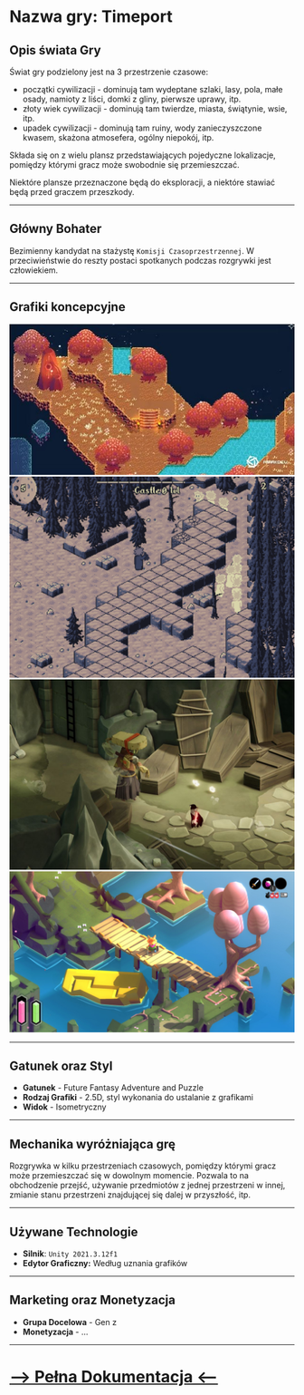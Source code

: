 # Nazwa gry: **Timeport**

## Opis świata Gry

Świat gry podzielony jest na 3 przestrzenie czasowe:
 - początki cywilizacji - dominują tam wydeptane szlaki, lasy, pola, małe osady, namioty z liści, domki z gliny, pierwsze uprawy, itp.
 - złoty wiek cywilizacji - dominują tam twierdze, miasta, świątynie, wsie, itp.
 - upadek cywilizacji - dominują tam ruiny, wody zanieczyszczone kwasem, skażona atmosefera, ogólny niepokój, itp.

Składa się on z wielu plansz przedstawiających pojedyczne lokalizacje, pomiędzy którymi gracz może swobodnie się przemieszczać.

Niektóre plansze przeznaczone będą do eksploracji, a niektóre stawiać będą przed graczem przeszkody.

---

## Główny Bohater

Bezimienny kandydat na stażystę `Komisji Czasoprzestrzennej`. W przeciwieństwie do reszty postaci spotkanych podczas rozgrywki jest człowiekiem.

---

## Grafiki koncepcyjne

![view_example1](./GDD/assets/view_example.jpg)
![view_example2](./GDD/assets/view_example2.png)
![view_example2](./GDD/assets/deathsdoor.jpg)
![view_example2](./GDD/assets/tunic.png)

---

## Gatunek oraz Styl

- **Gatunek** - Future Fantasy Adventure and Puzzle
- **Rodzaj Grafiki** - 2.5D, styl wykonania do ustalanie z grafikami
- **Widok** - Isometryczny

---

## Mechanika wyróżniająca grę

Rozgrywka w kilku przestrzeniach czasowych, pomiędzy którymi gracz może przemieszczać się w dowolnym momencie. Pozwala to na obchodzenie przejść, używanie przedmiotów z jednej przestrzeni w innej, zmianie stanu przestrzeni znajdującej się dalej w przyszłość, itp.

<!-- Drogi sa bezpieczne, na ekranie jest wskaźnik bezpieczeństwa teleportacji. -->

---

## Używane Technologie

- **Silnik**: `Unity 2021.3.12f1`
- **Edytor Graficzny:** Według uznania grafików

---

## Marketing oraz Monetyzacja

- **Grupa Docelowa** - Gen z
- **Monetyzacja** -  ...

---

# [--> Pełna Dokumentacja <--](/GDD/GDD.md)


